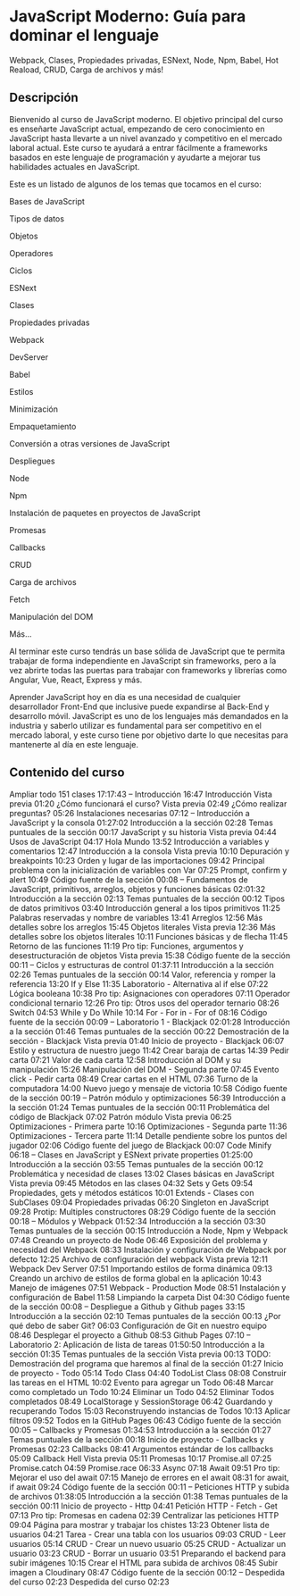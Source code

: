 # JavaScript Moderno: Guía para dominar el lenguaje

Webpack, Clases, Propiedades privadas, ESNext, Node, Npm, Babel, Hot Reaload, CRUD, Carga de archivos y más!

## Descripción
Bienvenido al curso de JavaScript moderno. El objetivo principal del curso es enseñarte JavaScript actual, empezando de cero conocimiento en JavaScript hasta llevarte a un nivel avanzado y competitivo en el mercado laboral actual. Este curso te ayudará a entrar fácilmente a frameworks basados en este lenguaje de programación y ayudarte a mejorar tus habilidades actuales en JavaScript.

Este es un listado de algunos de los temas que tocamos en el curso:

Bases de JavaScript

Tipos de datos

Objetos

Operadores

Ciclos

ESNext

Clases

Propiedades privadas

Webpack

DevServer

Babel

Estilos

Minimización

Empaquetamiento

Conversión a otras versiones de JavaScript

Despliegues

Node

Npm

Instalación de paquetes en proyectos de JavaScript

Promesas

Callbacks

CRUD

Carga de archivos

Fetch

Manipulación del DOM

Más...

Al terminar este curso tendrás un base sólida de JavaScript que te permita trabajar de forma independiente en JavaScript sin frameworks, pero a la vez abrirte todas las puertas para trabajar con frameworks y librerías como Angular, Vue, React, Express y más.

Aprender JavaScript hoy en día es una necesidad de cualquier desarrollador Front-End que inclusive puede expandirse al Back-End y desarrollo móvil. JavaScript es uno de los lenguajes más demandados en la industria y saberlo utilizar es fundamental para ser competitivo en el mercado laboral, y este curso tiene por objetivo darte lo que necesitas para mantenerte al día en este lenguaje.

## Contenido del curso
Ampliar todo 151 clases
17:17:43
–
Introducción
16:47
Introducción 
Vista previa
01:20
¿Cómo funcionará el curso? 
Vista previa
02:49
¿Cómo realizar preguntas? 
05:26
Instalaciones necesarias 
07:12
–
Introducción a JavaScript y la consola
01:27:02
Introducción a la sección 
02:28
Temas puntuales de la sección 
00:17
JavaScript y su historia 
Vista previa
04:44
Usos de JavaScript 
04:17
Hola Mundo 
13:52
Introducción a variables y comentarios 
12:47
Introducción a la consola 
Vista previa
10:10
Depuración y breakpoints 
10:23
Orden y lugar de las importaciones 
09:42
Principal problema con la inicialización de variables con Var 
07:25
Prompt, confirm y alert 
10:49
Código fuente de la sección 
00:08
–
Fundamentos de JavaScript, primitivos, arreglos, objetos y funciones básicas
02:01:32
Introducción a la sección 
02:13
Temas puntuales de la sección 
00:12
Tipos de datos primitivos 
03:40
Introducción general a los tipos primitivos 
11:25
Palabras reservadas y nombre de variables 
13:41
Arreglos 
12:56
Más detalles sobre los arreglos 
15:45
Objetos literales 
Vista previa
12:36
Más detalles sobre los objetos literales 
10:11
Funciones básicas y de flecha 
11:45
Retorno de las funciones 
11:19
Pro tip: Funciones, argumentos y desestructuración de objetos 
Vista previa
15:38
Código fuente de la sección 
00:11
–
Ciclos y estructuras de control
01:37:11
Introducción a la sección 
02:26
Temas puntuales de la sección 
00:14
Valor, referencia y romper la referencia 
13:20
If y Else 
11:35
Laboratorio - Alternativa al if else 
07:22
Lógica booleana
10:38
Pro tip: Asignaciones con operadores
07:11
Operador condicional ternario 
12:26
Pro tip: Otros usos del operador ternario 
08:26
Switch 
04:53
While y Do While 
10:14
For - For in - For of 
08:16
Código fuente de la sección 
00:09
–
Laboratorio 1 - Blackjack
02:01:28
Introducción a la sección 
01:46
Temas puntuales de la sección 
00:22
Demostración de la sección - Blackjack
Vista previa
01:40
Inicio de proyecto - Blackjack 
06:07
Estilo y estructura de nuestro juego 
11:42
Crear baraja de cartas 
14:39
Pedir carta 
07:21
Valor de cada carta 
12:58
Introducción al DOM y su manipulación 
15:26
Manipulación del DOM - Segunda parte 
07:45
Evento click - Pedir carta
08:49
Crear cartas en el HTML 
07:36
Turno de la computadora 
14:00
Nuevo juego y mensaje de victoria 
10:58
Código fuente de la sección 
00:19
–
Patrón módulo y optimizaciones
56:39
Introducción a la sección 
01:24
Temas puntuales de la sección 
00:11
Problemática del código de Blackjack 
07:02
Patrón módulo 
Vista previa
06:25
Optimizaciones - Primera parte 
10:16
Optimizaciones - Segunda parte 
11:36
Optimizaciones - Tercera parte 
11:14
Detalle pendiente sobre los puntos del jugador 
02:06
Código fuente del juego de Blackjack 
00:07
Code Minify 
06:18
–
Clases en JavaScript y ESNext private properties
01:25:00
Introducción a la sección 
03:55
Temas puntuales de la sección 
00:12
Problemática y necesidad de clases 
13:02
Clases básicas en JavaScript 
Vista previa
09:45
Métodos en las clases 
04:32
Sets y Gets 
09:54
Propiedades, gets y métodos estáticos 
10:01
Extends - Clases con SubClases 
09:04
Propiedades privadas 
06:20
Singleton en JavaScript 
09:28
Protip: Multiples constructores 
08:29
Código fuente de la sección 
00:18
–
Módulos y Webpack
01:52:34
Introducción a la sección 
03:30
Temas puntuales de la sección 
00:15
Introducción a Node, Npm y Webpack 
07:48
Creando un proyecto de Node 
06:46
Exposición del problema y necesidad del Webpack 
08:33
Instalación y configuración de Webpack por defecto 
12:25
Archivo de configuración del webpack 
Vista previa
12:11
Webpack Dev Server 
07:51
Importando estilos de forma dinámica 
09:13
Creando un archivo de estilos de forma global en la aplicación 
10:43
Manejo de imágenes 
07:51
Webpack - Production Mode 
08:51
Instalación y configuración de Babel 
11:58
Limpiando la carpeta Dist 
04:30
Código fuente de la sección 
00:08
–
Despliegue a Github y Github pages
33:15
Introducción a la sección 
02:10
Temas puntuales de la sección 
00:13
¿Por qué debo de saber Git? 
06:03
Configuración de Git en nuestro equipo 
08:46
Desplegar el proyecto a Github 
08:53
Github Pages 
07:10
–
Laboratorio 2: Aplicación de lista de tareas
01:50:50
Introducción a la sección 
01:35
Temas puntuales de la sección 
Vista previa
00:13
TODO: Demostración del programa que haremos al final de la sección
01:27
Inicio de proyecto - Todo 
05:14
Todo Class 
04:40
TodoList Class 
08:08
Construir las tareas en el HTML 
10:02
Evento para agregar un Todo 
06:48
Marcar como completado un Todo 
10:24
Eliminar un Todo 
04:52
Eliminar Todos completados 
08:49
LocalStorage y SessionStorage 
06:42
Guardando y recuperando Todos 
15:03
Reconstruyendo instancias de Todos 
10:13
Aplicar filtros 
09:52
Todos en la GitHub Pages 
06:43
Código fuente de la sección 
00:05
–
Callbacks y Promesas
01:34:53
Introducción a la sección
01:27
Temas puntuales de la sección 
00:18
Inicio de proyecto - Callbacks y Promesas 
02:23
Callbacks 
08:41
Argumentos estándar de los callbacks 
05:09
Callback Hell 
Vista previa
05:11
Promesas 
10:17
Promise.all 
07:25
Promise.catch 
04:59
Promise.race 
06:33
Async 
07:18
Await 
09:51
Pro tip: Mejorar el uso del await
07:15
Manejo de errores en el await 
08:31
for await, if await 
09:24
Código fuente de la sección 
00:11
–
Peticiones HTTP y subida de archivos
01:38:05
Introducción a la sección 
01:38
Temas puntuales de la sección 
00:11
Inicio de proyecto - Http 
04:41
Petición HTTP - Fetch - Get 
07:13
Pro tip: Promesas en cadena 
02:39
Centralizar las peticiones HTTP 
09:04
Página para mostrar y trabajar los chistes 
13:23
Obtener lista de usuarios 
04:21
Tarea - Crear una tabla con los usuarios 
09:03
CRUD - Leer usuarios 
05:14
CRUD - Crear un nuevo usuario 
05:25
CRUD - Actualizar un usuario 
03:23
CRUD - Borrar un usuario 
03:51
Preparando el backend para subir imágenes 
10:15
Crear el HTML para subida de archivos 
08:45
Subir imagen a Cloudinary 
08:47
Código fuente de la sección 
00:12
–
Despedida del curso
02:23
Despedida del curso 
02:23
